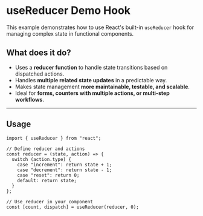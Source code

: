 # useReducer Demo Hook

This example demonstrates how to use React's built-in `useReducer` hook for managing complex state in functional components.

## What does it do?

- Uses a **reducer function** to handle state transitions based on dispatched actions.
- Handles **multiple related state updates** in a predictable way.
- Makes state management **more maintainable, testable, and scalable**.
- Ideal for **forms, counters with multiple actions, or multi-step workflows**.

---

## Usage

```tsx
import { useReducer } from "react";

// Define reducer and actions
const reducer = (state, action) => {
  switch (action.type) {
    case "increment": return state + 1;
    case "decrement": return state - 1;
    case "reset": return 0;
    default: return state;
  }
};

// Use reducer in your component
const [count, dispatch] = useReducer(reducer, 0);
